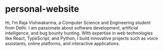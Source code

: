 # personal-website
Hi, I’m Raja Vishwakarma, a Computer Science and Engineering student from Delhi. I am passionate about software development, artificial intelligence, and bug bounty hunting. With expertise in web technologies like React, TypeScript, and Python, I build innovative projects such as voice assistants, online platforms, and interactive applications. 
